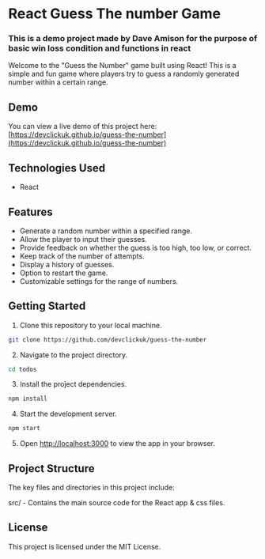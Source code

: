 # React Guess The number Game

### This is a demo project made by Dave Amison for the purpose of basic win loss condition and functions in react

Welcome to the "Guess the Number" game built using React! This is a simple and fun game where players try to guess a randomly generated number within a certain range.

## Demo

You can view a live demo of this project here: [https://devclickuk.github.io/guess-the-number](https://devclickuk.github.io/guess-the-number)

## Technologies Used

- React

## Features

- Generate a random number within a specified range.
- Allow the player to input their guesses.
- Provide feedback on whether the guess is too high, too low, or correct.
- Keep track of the number of attempts.
- Display a history of guesses.
- Option to restart the game.
- Customizable settings for the range of numbers.

## Getting Started

1. Clone this repository to your local machine.

```bash
git clone https://github.com/devclickuk/guess-the-number
```


2. Navigate to the project directory.

```bash
cd todos
```

3. Install the project dependencies.

```bash
npm install
```

4. Start the development server.

```bash
npm start
```

5. Open [http://localhost:3000](http://localhost:3000) to view the app in your browser.

## Project Structure
The key files and directories in this project include:

src/ - Contains the main source code for the React app & css files.


## License
This project is licensed under the MIT License.
